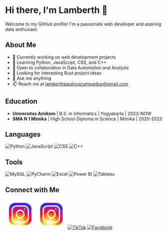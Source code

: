 # Hi there, I'm Lamberth 👋

Welcome to my GitHub profile! I'm a passionate web developer and aspiring data enthusiast. 

## About Me

- 🔭 Currently working on web development projects
- 🌱 Learning Python, JavaScript, CSS, and C++
- 👯 Open to collaboration in Data Automation and Analysis
- 🤔 Looking for interesting Rust project ideas
- 💬 Ask me anything
- 📫 Reach me at lamberthpaulinusrumpaidus@gmail.com

## Education

- **Universitas Amikom** | B.S. in Informatics | Yogyakarta | 2023-NOW
- **SMA N 1 Mimika** | High School Diploma in Science | Mimika | 2020-2023

## Languages

![Python](https://img.shields.io/badge/Python-3776AB?style=for-the-badge&logo=python&logoColor=white)
![JavaScript](https://img.shields.io/badge/JavaScript-F7DF1E?style=for-the-badge&logo=javascript&logoColor=black)
![CSS](https://img.shields.io/badge/CSS3-1572B6?style=for-the-badge&logo=css3&logoColor=white)
![C++](https://img.shields.io/badge/C++-00599C?style=for-the-badge&logo=c%2B%2B&logoColor=white)

## Tools

![MySQL](https://img.shields.io/badge/MySQL-4479A1?style=for-the-badge&logo=mysql&logoColor=white)
![PyCharm](https://img.shields.io/badge/PyCharm-000000?style=for-the-badge&logo=pycharm&logoColor=white)
![Excel](https://img.shields.io/badge/Excel-217346?style=for-the-badge&logo=microsoft-excel&logoColor=white)
![Power BI](https://img.shields.io/badge/Power%20BI-F2C811?style=for-the-badge&logo=power-bi&logoColor=black)
![Tableau](https://img.shields.io/badge/Tableau-E97627?style=for-the-badge&logo=tableau&logoColor=white)

## Connect with Me

[![Instagram](./img/instagram-light.svg)](https://instagram.com/lamberthrumpaidus06#gh-light-mode-only)
[![Instagram](./img/instagram-dark.svg)](https://instagram.com/lamberthrumpaidus06#gh-dark-mode-only)
[![TikTok](./img/tiktok-icon.png)](https://www.tiktok.com/@namaakuntiktok)
[![Facebook](./img/facebook-icon.png)](https://www.facebook.com/namaakunfacebook)
